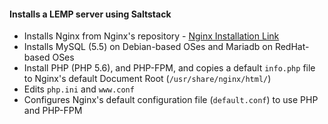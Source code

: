 #### Installs a LEMP server using Saltstack  
  
- Installs Nginx from Nginx's repository - [Nginx Installation Link](https://www.nginx.com/resources/wiki/start/topics/tutorials/install/)
- Installs MySQL (5.5) on Debian-based OSes and Mariadb on RedHat-based OSes 
- Install PHP (PHP 5.6), and PHP-FPM, and copies a default `info.php` file to Nginx's default Document Root (`/usr/share/nginx/html/`)
- Edits `php.ini` and `www.conf`
- Configures Nginx's default configuration file (`default.conf`) to use PHP and PHP-FPM
